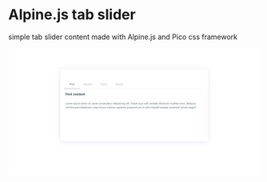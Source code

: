 # Alpine.js tab slider

simple tab slider content made with Alpine.js and Pico css framework

![Slider](screen.webp)
